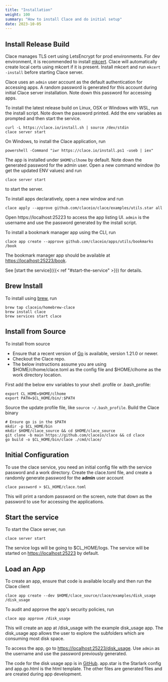 ```yaml
---
title: "Installation"
weight: 100
summary: "How to install Clace and do initial setup"
date: 2023-10-05
---
```


## Install Release Build

Clace manages TLS cert using LetsEncrypt for prod environments. For dev environment, it is recommended to install [mkcert](https://github.com/FiloSottile/mkcert). Clace will automatically create local certs using mkcert if it is present. Install mkcert and run `mkcert -install` before starting Clace server.

Clace uses an `admin` user account as the default authentication for accessing apps. A random password is generated for this account during initial Clace server installation. Note down this password for accessing apps.

To install the latest release build on Linux, OSX or Windows with WSL, run the install script. Note down the password printed. Add the env variables as prompted and then start the service.

```shell
curl -L https://clace.io/install.sh | source /dev/stdin
clace server start

```

On Windows, to install the Clace application, run

```shell
powershell -Command "iwr https://clace.io/install.ps1 -useb | iex"
```

The app is installed under `$HOME\clhome` by default. Note down the generated password for the admin user. Open a new command window (to get the updated ENV values) and run

```shell
clace server start
```

to start the server.

To install apps declaratively, open a new window and run

```
clace apply --approve github.com/claceio/clace/examples/utils.star all
```

Open https://localhost:25223 to access the app listing UI. `admin` is the username and use the password generated by the install script.

To install a bookmark manager app using the CLI, run

```shell
clace app create --approve github.com/claceio/apps/utils/bookmarks /book
```

The bookmark manager app should be available at [https://localhost:25223/book](https://localhost:25223/book).

See [start the service]({{< ref "#start-the-service" >}}) for details.

## Brew Install

To install using [brew](https://brew.sh/), run

```
brew tap claceio/homebrew-clace
brew install clace
brew services start clace
```

## Install from Source

To install from source

- Ensure that a recent version of [Go](https://go.dev/doc/install) is available, version 1.21.0 or newer.
- Checkout the Clace repo.
- The below instructions assume you are using $HOME/clhome/clace.toml as the config file and $HOME/clhome as the work directory location.

First add the below env variables to your shell .profile or .bash_profile:

```shell
export CL_HOME=$HOME/clhome
export PATH=$CL_HOME/bin/:$PATH
```

Source the update profile file, like `source ~/.bash_profile`. Build the Clace binary

```shell
# Ensure go is in the $PATH
mkdir -p $CL_HOME/bin
mkdir $HOME/clace_source && cd $HOME/clace_source
git clone -b main https://github.com/claceio/clace && cd clace
go build -o $CL_HOME/bin/clace ./cmd/clace/
```

## Initial Configuration

To use the clace service, you need an initial config file with the service password and a work directory. Create the clace.toml file, and create a randomly generate password for the **admin** user account

```shell
clace password > $CL_HOME/clace.toml
```

This will print a random password on the screen, note that down as the password to use for accessing the applications.

## Start the service

To start the Clace server, run

```shell
clace server start
```

The service logs will be going to $CL_HOME/logs. The service will be started on [https://localhost:25223](https://127.0.0.1:25223) by default.

## Load an App

To create an app, ensure that code is available locally and then run the Clace client

```shell
clace app create --dev $HOME/clace_source/clace/examples/disk_usage /disk_usage
```

To audit and approve the app's security policies, run

```shell
clace app approve /disk_usage
```

This will create an app at /disk_usage with the example disk_usage app. The disk_usage app allows the user to explore the subfolders which are consuming most disk space.

To access the app, go to [https://localhost:25223/disk_usage](https://localhost:25223/disk_usage). Use `admin` as the username and use the password previously generated.

The code for the disk usage app is in [GitHub](https://github.com/claceio/clace/tree/main/examples/disk_usage/app.star). app.star is the Starlark config and app.go.html is the html template. The other files are generated files and are created during app development.
